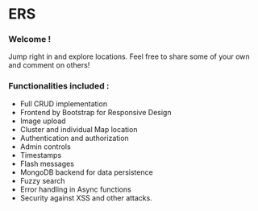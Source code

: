 # ERS

### Welcome !
Jump right in and explore locations.
Feel free to share some of your own and comment on others!

### Functionalities included :
- Full CRUD implementation
- Frontend by Bootstrap for Responsive Design
- Image upload
- Cluster and individual Map location
- Authentication and authorization 
- Admin controls
- Timestamps
- Flash messages
- MongoDB backend for data persistence
- Fuzzy search
- Error handling in Async functions
- Security against XSS and other attacks.  
